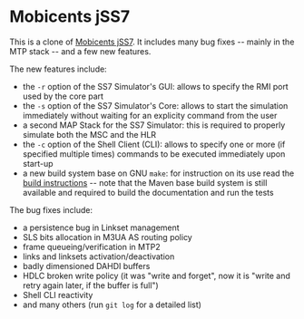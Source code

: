Mobicents jSS7
==============
This is a clone of [Mobicents jSS7].
It includes many bug fixes -- mainly in the MTP stack -- and a few new
features.

The new features include:

* the `-r` option of the SS7 Simulator's GUI: allows to specify the RMI
  port used by the core part
* the `-s` option of the SS7 Simulator's Core: allows to start the
  simulation immediately without waiting for an explicity command from
  the user
* a second MAP Stack for the SS7 Simulator: this is required to properly
  simulate both the MSC and the HLR
* the `-c` option of the Shell Client (CLI): allows to specify one or
  more (if specified multiple times) commands to be executed immediately
  upon start-up
* a new build system base on GNU `make`: for instruction on its use read
  the [build instructions][] -- note that the Maven base build system is
  still available and required to build the documentation and run the
  tests

The bug fixes include:

* a persistence bug in Linkset management
* SLS bits allocation in M3UA AS routing policy
* frame queueing/verification in MTP2
* links and linksets activation/deactivation
* badly dimensioned DAHDI buffers
* HDLC broken write policy (it was "write and forget", now it is "write
  and retry again later, if the buffer is full")
* Shell CLI reactivity
* and many others (run `git log` for a detailed list)


[Mobicents jSS7]: https://code.google.com/p/jss7/
[build instructions]: INSTALL.md
